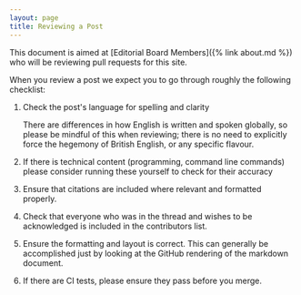 ```yaml
---
layout: page
title: Reviewing a Post
---
```


This document is aimed at [Editorial Board Members]({% link about.md %}) who will be reviewing pull requests for this site.

When you review a post we expect you to go through roughly the following checklist:

1. Check the post's language for spelling and clarity

   There are differences in how English is written and spoken globally, so please be mindful of this when reviewing; there is no need to explicitly force the hegemony of British English, or any specific flavour.

1. If there is technical content (programming, command line commands) please consider running these yourself to check for their accuracy
1. Ensure that citations are included where relevant and formatted properly.
1. Check that everyone who was in the thread and wishes to be acknowledged is included in the contributors list.
1. Ensure the formatting and layout is correct. This can generally be accomplished just by looking at the GitHub rendering of the markdown document.
1. If there are CI tests, please ensure they pass before you merge.
